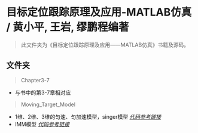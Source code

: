 # 目标定位跟踪原理及应用-MATLAB仿真 / 黄小平, 王岩, 缪鹏程编著

> 此文件夹为《目标定位跟踪原理及应用——MATLAB仿真》书籍及源码。

## 文件夹

> Chapter3-7
- 与书中的第3-7章相对应
> Moving_Target_Model
- 1维、2维、3维的匀速、匀加速模型，singer模型 *[代码参考链接](https://blog.csdn.net/weixin_44044161/category_10931736.html)*
- IMM模型 *[代码参考链接](https://github.com/yw1snenaas/exampleIMM)*

